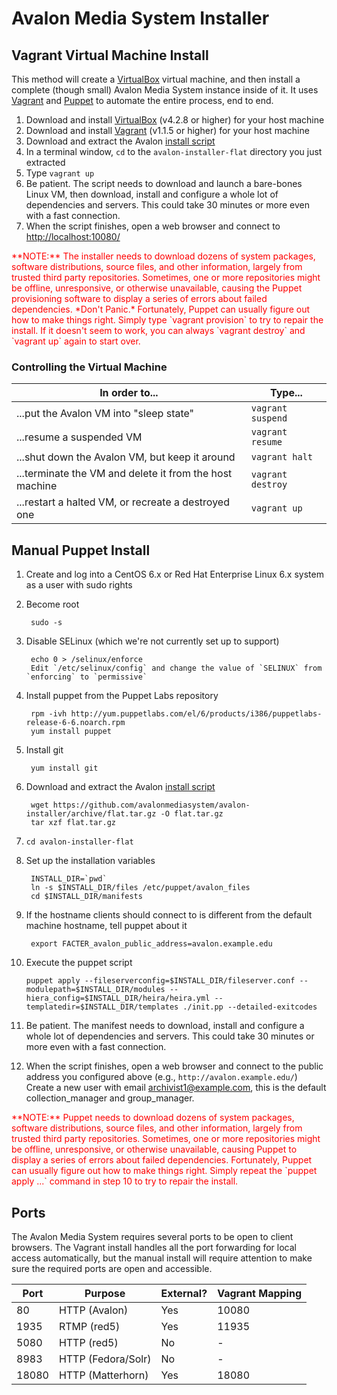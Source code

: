 # Avalon Media System Installer

## Vagrant Virtual Machine Install

This method will create a [VirtualBox](https://www.virtualbox.org/) virtual machine, and then install a complete (though small) Avalon Media System instance inside of it. It uses [Vagrant](http://www.vagrantup.com/) and [Puppet](https://github.com/puppetlabs/puppet) to automate the entire process, end to end.

1. Download and install [VirtualBox](https://www.virtualbox.org/wiki/Downloads) (v4.2.8 or higher) for your host machine
2. Download and install [Vagrant](http://downloads.vagrantup.com/) (v1.1.5 or higher) for your host machine
3. Download and extract the Avalon [install script](https://github.com/avalonmediasystem/avalon-installer/archive/flat.tar.gz)
4. In a terminal window, `cd` to the `avalon-installer-flat` directory you just extracted
5. Type `vagrant up`
6. Be patient. The script needs to download and launch a bare-bones Linux VM, then download, install and configure a whole lot of dependencies and servers. This could take 30 minutes or more even with a fast connection.
7. When the script finishes, open a web browser and connect to [http://localhost:10080/](http://localhost:10080/)

<span style="color:red">
**NOTE:** The installer needs to download dozens of system packages, software distributions, source files, and other information, largely from trusted third party repositories. Sometimes, one or more repositories might be offline, unresponsive, or otherwise unavailable, causing the Puppet provisioning software to display a series of errors about failed dependencies. *Don't Panic.* Fortunately, Puppet can usually figure out how to make things right. Simply type `vagrant provision` to try to repair the install. If it doesn't seem to work, you can always `vagrant destroy` and `vagrant up` again to start over.
</span>

### Controlling the Virtual Machine

 In order to...                                          | Type...
---------------------------------------------------------|-------------------
 ...put the Avalon VM into "sleep state"                 | `vagrant suspend`
 ...resume a suspended VM                                | `vagrant resume`
 ...shut down the Avalon VM, but keep it around          | `vagrant halt`
 ...terminate the VM and delete it from the host machine | `vagrant destroy`
 ...restart a halted VM, or recreate a destroyed one     | `vagrant up`

## Manual Puppet Install

1. Create and log into a CentOS 6.x or Red Hat Enterprise Linux 6.x system as a user with sudo rights

2. Become root

        sudo -s

3. Disable SELinux (which we're not currently set up to support)

        echo 0 > /selinux/enforce
        Edit `/etc/selinux/config` and change the value of `SELINUX` from `enforcing` to `permissive`

4. Install puppet from the Puppet Labs repository

        rpm -ivh http://yum.puppetlabs.com/el/6/products/i386/puppetlabs-release-6-6.noarch.rpm
        yum install puppet

5. Install git

        yum install git

6. Download and extract the Avalon [install script](https://github.com/avalonmediasystem/avalon-installer/archive/flat.tar.gz)

        wget https://github.com/avalonmediasystem/avalon-installer/archive/flat.tar.gz -O flat.tar.gz
        tar xzf flat.tar.gz

7. `cd avalon-installer-flat`

8. Set up the installation variables

        INSTALL_DIR=`pwd`
        ln -s $INSTALL_DIR/files /etc/puppet/avalon_files
        cd $INSTALL_DIR/manifests

9. If the hostname clients should connect to is different from the default machine hostname, tell puppet about it

        export FACTER_avalon_public_address=avalon.example.edu

10. Execute the puppet script

        puppet apply --fileserverconfig=$INSTALL_DIR/fileserver.conf --modulepath=$INSTALL_DIR/modules --hiera_config=$INSTALL_DIR/heira/heira.yml --templatedir=$INSTALL_DIR/templates ./init.pp --detailed-exitcodes

11. Be patient. The manifest needs to download, install and configure a whole lot of dependencies and servers. This could take 30 minutes or more even with a fast connection.

12. When the script finishes, open a web browser and connect to the public address you configured above (e.g., `http://avalon.example.edu/`) Create a new user with email archivist1@example.com, this is the default collection_manager and group_manager.

<span style="color:red">
**NOTE:** Puppet needs to download dozens of system packages, software distributions, source files, and other information, largely from trusted third party repositories. Sometimes, one or more repositories might be offline, unresponsive, or otherwise unavailable, causing Puppet to display a series of errors about failed dependencies. Fortunately, Puppet can usually figure out how to make things right. Simply repeat the `puppet apply ...` command in step 10 to try to repair the install.
</span>

## Ports

The Avalon Media System requires several ports to be open to client browsers. The Vagrant install handles all the port forwarding for local access automatically, but the manual install will require attention to make sure the required ports are open and accessible.

  Port     | Purpose              | External? | Vagrant Mapping 
 ----------|----------------------|-----------|-----------------
  80       | HTTP (Avalon)        | Yes       | 10080           
  1935     | RTMP (red5)          | Yes       | 11935           
  5080     | HTTP (red5)          | No        | -               
  8983     | HTTP (Fedora/Solr)   | No        | -               
  18080    | HTTP (Matterhorn)    | Yes       | 18080           
